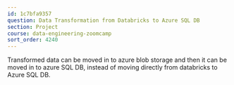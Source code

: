 ```yaml
---
id: 1c7bfa9357
question: Data Transformation from Databricks to Azure SQL DB
section: Project
course: data-engineering-zoomcamp
sort_order: 4240
---
```


Transformed data can be moved in to azure blob storage and then it can be moved in to azure SQL DB, instead of moving directly from databricks to Azure SQL DB.

